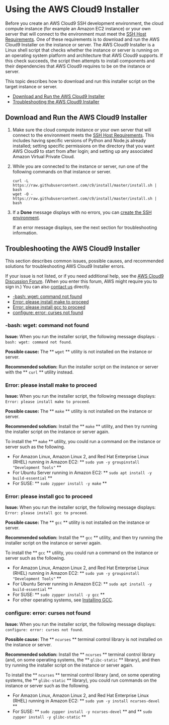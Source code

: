 # Using the AWS Cloud9 Installer<a name="installer"></a>

Before you create an AWS Cloud9 SSH development environment, the cloud compute instance \(for example an Amazon EC2 instance\) or your own server that will connect to the environment must meet the [SSH Host Requirements](ssh-settings.md#ssh-settings-requirements)\. One of these requirements is to download and run the AWS Cloud9 Installer on the instance or server\. The AWS Cloud9 Installer is a Linux shell script that checks whether the instance or server is running on an operating system platform and architecture that AWS Cloud9 supports\. If this check succeeds, the script then attempts to install components and their dependencies that AWS Cloud9 requires to be on the instance or server\.

This topic describes how to download and run this installer script on the target instance or server\.
+  [Download and Run the AWS Cloud9 Installer](#installer-download-run) 
+  [Troubleshooting the AWS Cloud9 Installer](#installer-troubleshooting) 

## Download and Run the AWS Cloud9 Installer<a name="installer-download-run"></a>

1. Make sure the cloud compute instance or your own server that will connect to the environment meets the [SSH Host Requirements](ssh-settings.md#ssh-settings-requirements)\. This includes having specific versions of Python and Node\.js already installed; setting specific permissions on the directory that you want AWS Cloud9 to start from after login; and setting up any associated Amazon Virtual Private Cloud\.

1. While you are connected to the instance or server, run one of the following commands on that instance or server\.

   ```
   curl -L https://raw.githubusercontent.com/c9/install/master/install.sh | bash
   wget -O - https://raw.githubusercontent.com/c9/install/master/install.sh | bash
   ```

1. If a **Done** message displays with no errors, you can [create the SSH environment](create-environment-ssh.md)\.

   If an error message displays, see the next section for troubleshooting information\.

## Troubleshooting the AWS Cloud9 Installer<a name="installer-troubleshooting"></a>

This section describes common issues, possible causes, and recommended solutions for troubleshooting AWS Cloud9 Installer errors\.

If your issue is not listed, or if you need additional help, see the [AWS Cloud9 Discussion Forum](https://forums.aws.amazon.com/forum.jspa?forumID=268)\. \(When you enter this forum, AWS might require you to sign in\.\) You can also [contact us](https://aws.amazon.com/contact-us/) directly\.
+  [\-bash: wget: command not found](#installer-wget-not-found) 
+  [Error: please install make to proceed](#installer-install-make) 
+  [Error: please install gcc to proceed](#installer-install-gcc) 
+  [configure: error: curses not found](#installer-install-curses) 

### \-bash: wget: command not found<a name="installer-wget-not-found"></a>

 **Issue:** When you run the installer script, the following message displays: `-bash: wget: command not found`\.

 **Possible cause:** The ** `wget` ** utility is not installed on the instance or server\.

 **Recommended solution:** Run the installer script on the instance or server with the ** `curl` ** utility instead\.

### Error: please install make to proceed<a name="installer-install-make"></a>

 **Issue:** When you run the installer script, the following message displays: `Error: please install make to proceed`\.

 **Possible cause:** The ** `make` ** utility is not installed on the instance or server\.

 **Recommended solution:** Install the ** `make` ** utility, and then try running the installer script on the instance or server again\.

To install the ** `make` ** utility, you could run a command on the instance or server such as the following\.
+ For Amazon Linux, Amazon Linux 2, and Red Hat Enterprise Linux \(RHEL\) running in Amazon EC2: ** `sudo yum -y groupinstall "Development Tools"` ** 
+ For Ubuntu Server running in Amazon EC2: ** `sudo apt install -y build-essential` **
+ For SUSE: ** `sudo zypper install -y make` ** 

### Error: please install gcc to proceed<a name="installer-install-gcc"></a>

 **Issue:** When you run the installer script, the following message displays: `Error: please install gcc to proceed`\.

 **Possible cause:** The ** `gcc` ** utility is not installed on the instance or server\.

 **Recommended solution:** Install the ** `gcc` ** utility, and then try running the installer script on the instance or server again\.

To install the ** `gcc` ** utility, you could run a command on the instance or server such as the following\.
+ For Amazon Linux, Amazon Linux 2, and Red Hat Enterprise Linux \(RHEL\) running in Amazon EC2: ** `sudo yum -y groupinstall "Development Tools"` ** 
+ For Ubuntu Server running in Amazon EC2: ** `sudo apt install -y build-essential` **
+ For SUSE: ** `sudo zypper install -y gcc` ** 
+ For other operating systems, see [Installing GCC](https://gcc.gnu.org/install/)\.

### configure: error: curses not found<a name="installer-install-curses"></a>

 **Issue:** When you run the installer script, the following message displays: `configure: error: curses not found`\.

 **Possible cause:** The ** `ncurses` ** terminal control library is not installed on the instance or server\.

 **Recommended solution:** Install the ** `ncurses` ** terminal control library \(and, on some operating systems, the ** `glibc-static` ** library\), and then try running the installer script on the instance or server again\.

To install the ** `ncurses` ** terminal control library \(and, on some operating systems, the ** `glibc-static` ** library\), you could run commands on the instance or server such as the following\.
+ For Amazon Linux, Amazon Linux 2, and Red Hat Enterprise Linux \(RHEL\) running in Amazon EC2: ** `sudo yum -y install ncurses-devel` ** 
+ For SUSE: ** `sudo zypper install -y ncurses-devel` ** and ** `sudo zypper install -y glibc-static` ** 